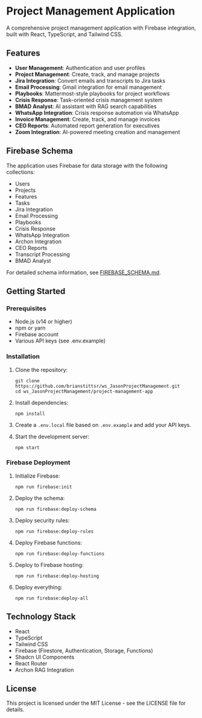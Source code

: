 # Project Management Application

A comprehensive project management application with Firebase integration, built with React, TypeScript, and Tailwind CSS.

## Features

- **User Management**: Authentication and user profiles
- **Project Management**: Create, track, and manage projects
- **Jira Integration**: Convert emails and transcripts to Jira tasks
- **Email Processing**: Gmail integration for email management
- **Playbooks**: Mattermost-style playbooks for project workflows
- **Crisis Response**: Task-oriented crisis management system
- **BMAD Analyst**: AI assistant with RAG search capabilities
- **WhatsApp Integration**: Crisis response automation via WhatsApp
- **Invoice Management**: Create, track, and manage invoices
- **CEO Reports**: Automated report generation for executives
- **Zoom Integration**: AI-powered meeting creation and management

## Firebase Schema

The application uses Firebase for data storage with the following collections:

- Users
- Projects
- Features
- Tasks
- Jira Integration
- Email Processing
- Playbooks
- Crisis Response
- WhatsApp Integration
- Archon Integration
- CEO Reports
- Transcript Processing
- BMAD Analyst

For detailed schema information, see [FIREBASE_SCHEMA.md](./FIREBASE_SCHEMA.md).

## Getting Started

### Prerequisites

- Node.js (v14 or higher)
- npm or yarn
- Firebase account
- Various API keys (see .env.example)

### Installation

1. Clone the repository:
   ```
   git clone https://github.com/brianstittsr/ws_JasonProjectManagement.git
   cd ws_JasonProjectManagement/project-management-app
   ```

2. Install dependencies:
   ```
   npm install
   ```

3. Create a `.env.local` file based on `.env.example` and add your API keys.

4. Start the development server:
   ```
   npm start
   ```

### Firebase Deployment

1. Initialize Firebase:
   ```
   npm run firebase:init
   ```

2. Deploy the schema:
   ```
   npm run firebase:deploy-schema
   ```

3. Deploy security rules:
   ```
   npm run firebase:deploy-rules
   ```

4. Deploy Firebase functions:
   ```
   npm run firebase:deploy-functions
   ```

5. Deploy to Firebase hosting:
   ```
   npm run firebase:deploy-hosting
   ```

6. Deploy everything:
   ```
   npm run firebase:deploy-all
   ```

## Technology Stack

- React
- TypeScript
- Tailwind CSS
- Firebase (Firestore, Authentication, Storage, Functions)
- Shadcn UI Components
- React Router
- Archon RAG Integration

## License

This project is licensed under the MIT License - see the LICENSE file for details.
